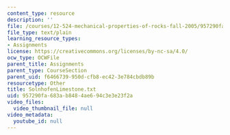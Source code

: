 ```yaml
---
content_type: resource
description: ''
file: /courses/12-524-mechanical-properties-of-rocks-fall-2005/957290fa683ab8484ae694c3e3e23f2a_SolnhofenLimestone.txt
file_type: text/plain
learning_resource_types:
- Assignments
license: https://creativecommons.org/licenses/by-nc-sa/4.0/
ocw_type: OCWFile
parent_title: Assignments
parent_type: CourseSection
parent_uid: f6466739-950d-cfb8-ec42-3e784cbdb89b
resourcetype: Other
title: SolnhofenLimestone.txt
uid: 957290fa-683a-b848-4ae6-94c3e3e23f2a
video_files:
  video_thumbnail_file: null
video_metadata:
  youtube_id: null
---
```

